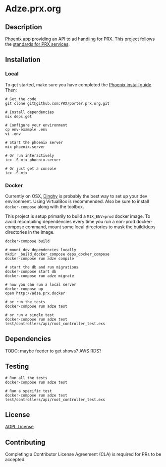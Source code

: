 # Adze.prx.org

## Description

[Phoenix app](http://www.phoenixframework.org) providing an API to ad handling for PRX. This project follows the [standards for PRX services](https://github.com/PRX/meta.prx.org/wiki/Project-Standards#services).

## Installation

### Local

To get started, make sure you have completed the [Phoenix install guide](http://www.phoenixframework.org/docs/installation).  Then:
```
# Get the code
git clone git@github.com:PRX/porter.prx.org.git

# Install dependencies
mix deps.get

# Configure your environment
cp env-example .env
vi .env

# Start the phoenix server
mix phoenix.server

# Or run interactively
iex -S mix phoenix.server

# Or just get a console
iex -S mix
```

### Docker

Currently on OSX, [Dinghy](https://github.com/codekitchen/dinghy) is probably
the best way to set up your dev environment.  Using VirtualBox is recommended.
Also be sure to install `docker-compose` along with the toolbox.

This project is setup primarily to build a `MIX_ENV=prod` docker image. To avoid
recompiling dependencies every time you run a non-prod docker-compose command,
mount some local directories to mask the build/deps directories in the image.

```
docker-compose build

# mount dev dependencies locally
mkdir _build_docker_compose deps_docker_compose
docker-compose run adze compile

# start the db and run migrations
docker-compose start db
docker-compose run adze migrate

# now you can run a local server
docker-compose up
open http://adze.prx.docker

# or run the tests
docker-compose run adze test

# or run a single test
docker-compose run adze test test/controllers/api/root_controller_test.exs
```

## Dependencies

TODO: maybe feeder to get shows? AWS RDS? 

## Testing

```
# Run all the tests
docker-compose run adze test

# Run a specific test
docker-compose run adze test test/controllers/api/root_controller_test.exs
```

## License

[AGPL License](https://www.gnu.org/licenses/agpl-3.0.html)

## Contributing

Completing a Contributor License Agreement (CLA) is required for PRs to be accepted.
